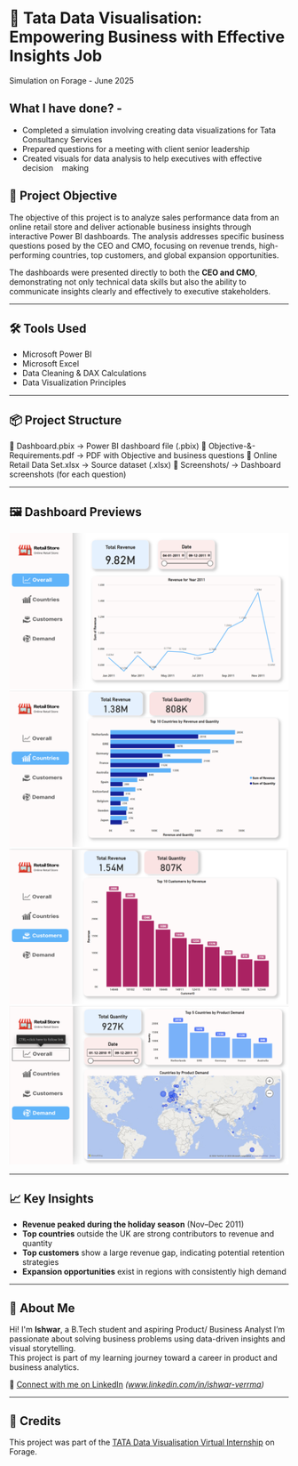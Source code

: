 # 🧠 Tata Data Visualisation: Empowering Business with Effective Insights Job
Simulation on Forage - June 2025

## What I have done? - 

 * Completed a simulation involving creating data visualizations for Tata
   Consultancy Services
 * Prepared questions for a meeting with client senior leadership
 * Created visuals for data analysis to help executives with effective decision
   making

## 🎯 Project Objective

The objective of this project is to analyze sales performance data from an online retail store and deliver actionable business insights through interactive Power BI dashboards. The analysis addresses specific business questions posed by the CEO and CMO, focusing on revenue trends, high-performing countries, top customers, and global expansion opportunities.

The dashboards were presented directly to both the **CEO and CMO**, demonstrating not only technical data skills but also the ability to communicate insights clearly and effectively to executive stakeholders.

---

## 🛠️ Tools Used

- Microsoft Power BI  
- Microsoft Excel  
- Data Cleaning & DAX Calculations  
- Data Visualization Principles  

---

## 📦 Project Structure

📁 Dashboard.pbix → Power BI dashboard file (.pbix)
📁 Objective-&-Requirements.pdf → PDF with Objective and business questions
📁 Online Retail Data Set.xlsx → Source dataset (.xlsx)
📁 Screenshots/ → Dashboard screenshots (for each question)

---

## 🖼️ Dashboard Previews

![Q1](./Screenshots/Page1.png)
![Q2](./Screenshots/Page2.png)
![Q3](./Screenshots/Page3.png)
![Q4](./Screenshots/Page4.png)

---

## 📈 Key Insights

- **Revenue peaked during the holiday season** (Nov–Dec 2011)
- **Top countries** outside the UK are strong contributors to revenue and quantity
- **Top customers** show a large revenue gap, indicating potential retention strategies
- **Expansion opportunities** exist in regions with consistently high demand

---

## 👤 About Me

Hi! I'm **Ishwar**, a B.Tech student and aspiring Product/ Business Analyst 
I’m passionate about solving business problems using data-driven insights and visual storytelling.  
This project is part of my learning journey toward a career in product and business analytics.

🔗 [Connect with me on LinkedIn](#) *(www.linkedin.com/in/ishwar-verrma)*

---

## 📄 Credits

This project was part of the [TATA Data Visualisation Virtual Internship](https://www.theforage.com/) on Forage.
